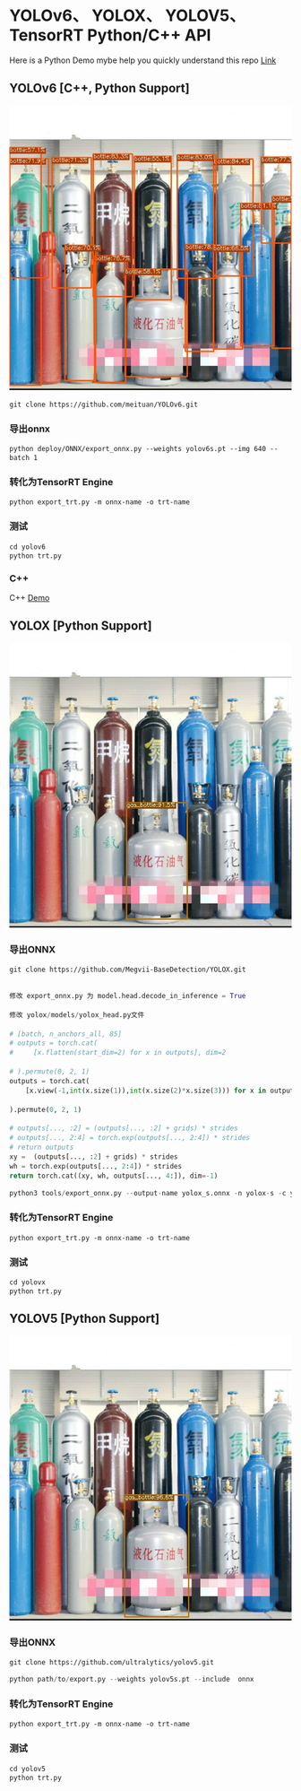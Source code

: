 # YOLOv6、 YOLOX、 YOLOV5、 TensorRT Python/C++ API 

Here is a Python Demo mybe help you quickly understand this repo [Link](https://aistudio.baidu.com/aistudio/projectdetail/4263301?contributionType=1&shared=1)
## YOLOv6 [C++, Python Support]
![](yolov6/3_yolov6.jpg)
```shell
git clone https://github.com/meituan/YOLOv6.git
```
### 导出onnx
```shell
python deploy/ONNX/export_onnx.py --weights yolov6s.pt --img 640 --batch 1
```

### 转化为TensorRT Engine 

```
python export_trt.py -m onnx-name -o trt-name
```
### 测试

```
cd yolov6
python trt.py
```

### C++

C++ [Demo](yolov6/cpp/README.md)

## YOLOX [Python Support]
![](yolox/3_yolox.jpg)
### 导出ONNX

```
git clone https://github.com/Megvii-BaseDetection/YOLOX.git
```
```python

修改 export_onnx.py 为 model.head.decode_in_inference = True

修改 yolox/models/yolox_head.py文件

# [batch, n_anchors_all, 85]
# outputs = torch.cat(
#     [x.flatten(start_dim=2) for x in outputs], dim=2

# ).permute(0, 2, 1)
outputs = torch.cat(
    [x.view(-1,int(x.size(1)),int(x.size(2)*x.size(3))) for x in outputs], dim=2

).permute(0, 2, 1)

# outputs[..., :2] = (outputs[..., :2] + grids) * strides
# outputs[..., 2:4] = torch.exp(outputs[..., 2:4]) * strides
# return outputs
xy =  (outputs[..., :2] + grids) * strides
wh = torch.exp(outputs[..., 2:4]) * strides
return torch.cat((xy, wh, outputs[..., 4:]), dim=-1)

```
```python
python3 tools/export_onnx.py --output-name yolox_s.onnx -n yolox-s -c yolox_s.pth
```
### 转化为TensorRT Engine 
```
python export_trt.py -m onnx-name -o trt-name
```
### 测试

```
cd yolovx
python trt.py
```

## YOLOV5 [Python Support]
![](yolov5/3_yolov5.jpg)

### 导出ONNX

```
git clone https://github.com/ultralytics/yolov5.git
```

```python
python path/to/export.py --weights yolov5s.pt --include  onnx 
```

### 转化为TensorRT Engine 

```
python export_trt.py -m onnx-name -o trt-name
```
### 测试

```
cd yolov5
python trt.py
```

